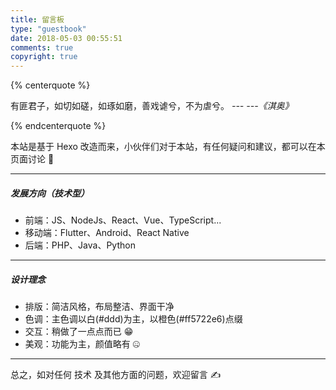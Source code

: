 ```yaml
---
title: 留言板
type: "guestbook"
date: 2018-05-03 00:55:51
comments: true
copyright: true
---
```



{% centerquote %}

有匪君子，如切如磋，如琢如磨，善戏谑兮，不为虐兮。  *--- ---《淇奥》*

{% endcenterquote %}

<div class="per-guestbook-page">
    <div class="instructions title">
    本站是基于 <span class="mark-main">Hexo</span> 改造而来，小伙伴们对于本站，有任何疑问和建议，都可以在本页面讨论 🤗  
    </div>
    <hr>
    <h5>发展方向（<span class="mark-secondary">技术型</span>）</h5>
    <div class="instructions">
        <ul>
            <li><span class="mark-secondary">前端：</span>JS、NodeJs、React、Vue、TypeScript...</li>
            <li><span class="mark-secondary">移动端：</span>Flutter、Android、React Native </li>
            <li><span class="mark-secondary">后端：</span>PHP、Java、Python</li>
        </ul>
    </div>
    <hr>
    <h5>设计理念</h5>
    <div class="instructions">
        <ul>
            <li>排版：<span class="mark-secondary">简洁风格</span>，布局整洁、界面干净</li>
            <li>色调：主色调以白<span class="color-box white"></span>(#ddd)为主，以橙色<span class="color-box red"></span>(#ff5722e6)点缀</li>
            <li>交互：稍做了一点点而已 😁</li>
            <li>美观：功能为主，颜值略有 🤐</li>
        </ul>
    </div>
    <hr>
    <div class="instructions">
    总之，如对任何 <span class="mark-secondary">技术</span> 及其他方面的问题，欢迎留言 ✍️
    </div>
</div>